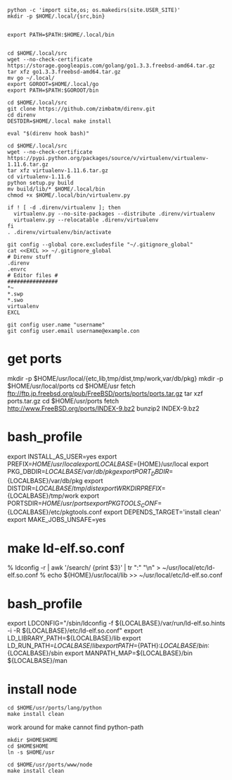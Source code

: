 ```
python -c 'import site,os; os.makedirs(site.USER_SITE)'
mkdir -p $HOME/.local/{src,bin}


export PATH=$PATH:$HOME/.local/bin


cd $HOME/.local/src
wget --no-check-certificate https://storage.googleapis.com/golang/go1.3.3.freebsd-amd64.tar.gz
tar xfz go1.3.3.freebsd-amd64.tar.gz
mv go ~/.local/
export GOROOT=$HOME/.local/go
export PATH=$PATH:$GOROOT/bin

cd $HOME/.local/src
git clone https://github.com/zimbatm/direnv.git
cd direnv
DESTDIR=$HOME/.local make install
```

```bash:.bash_profile
eval "$(direnv hook bash)"
```

```
cd $HOME/.local/src
wget --no-check-certificate  https://pypi.python.org/packages/source/v/virtualenv/virtualenv-1.11.6.tar.gz
tar xfz virtualenv-1.11.6.tar.gz
cd virtualenv-1.11.6
python setup.py build
mv build/lib/* $HOME/.local/bin
chmod +x $HOME/.local/bin/virtualenv.py
```

```.envrc
if ! [ -d .direnv/virtualenv ]; then
  virtualenv.py --no-site-packages --distribute .direnv/virtualenv
  virtualenv.py --relocatable .direnv/virtualenv
fi
. .direnv/virtualenv/bin/activate
```

```.envrc
git config --global core.excludesfile "~/.gitignore_global"
cat <<EXCL >> ~/.gitignore_global
# Direnv stuff
.direnv
.envrc
# Editor files #
################
*~
*.swp
*.swo
virtualenv
EXCL
```

```
git config user.name "username"
git config user.email username@example.con
```

# get ports

mkdir -p $HOME/usr/local/{etc,lib,tmp/dist,tmp/work,var/db/pkg}
mkdir -p $HOME/usr/local/ports
cd $HOME/usr
fetch ftp://ftp.jp.freebsd.org/pub/FreeBSD/ports/ports/ports.tar.gz
tar xzf ports.tar.gz
cd $HOME/usr/ports
fetch http://www.FreeBSD.org/ports/INDEX-9.bz2
bunzip2 INDEX-9.bz2

# bash_profile

export INSTALL_AS_USER=yes
export PREFIX=${HOME}/usr/local
export LOCALBASE=${HOME}/usr/local
export PKG_DBDIR=${LOCALBASE}/var/db/pkg
export PORT_DBDIR=${LOCALBASE}/var/db/pkg
export DISTDIR=${LOCALBASE}/tmp/dist
export WRKDIRPREFIX=${LOCALBASE}/tmp/work
export PORTSDIR=${HOME}/usr/ports
export PKGTOOLS_CONF=${LOCALBASE}/etc/pkgtools.conf
export DEPENDS_TARGET='install clean'
export MAKE_JOBS_UNSAFE=yes

# make ld-elf.so.conf

% ldconfig -r | awk '/search/ {print $3}' | tr ":" "\n" > ~/usr/local/etc/ld-elf.so.conf
% echo ${HOME}/usr/local/lib >> ~/usr/local/etc/ld-elf.so.conf

# bash_profile

export LDCONFIG="/sbin/ldconfig -f ${LOCALBASE}/var/run/ld-elf.so.hints -i -R ${LOCALBASE}/etc/ld-elf.so.conf"
export LD_LIBRARY_PATH=${LOCALBASE}/lib
export LD_RUN_PATH=${LOCALBASE}/lib
export PATH=${PATH}:${LOCALBASE}/bin:${LOCALBASE}/sbin
export MANPATH_MAP=${LOCALBASE}/bin ${LOCALBASE}/man

# install node

```
cd $HOME/usr/ports/lang/python
make install clean
```

work around for make cannot find python-path

```
mkdir $HOME$HOME
cd $HOME$HOME
ln -s $HOME/usr
```

```
cd $HOME/usr/ports/www/node
make install clean
```

